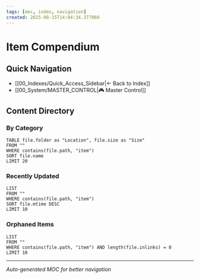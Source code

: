 ```yaml
---
tags: [moc, index, navigation]
created: 2025-08-15T14:04:34.377060
---
```


# Item Compendium

## Quick Navigation
- [[00_Indexes/Quick_Access_Sidebar|← Back to Index]]
- [[00_System/MASTER_CONTROL|🎮 Master Control]]

## Content Directory

### By Category
```dataview
TABLE file.folder as "Location", file.size as "Size"
FROM ""
WHERE contains(file.path, "item")
SORT file.name
LIMIT 20
```

### Recently Updated
```dataview
LIST
FROM ""
WHERE contains(file.path, "item")
SORT file.mtime DESC
LIMIT 10
```

### Orphaned Items
```dataview
LIST
FROM ""
WHERE contains(file.path, "item") AND length(file.inlinks) = 0
LIMIT 10
```

---
*Auto-generated MOC for better navigation*
